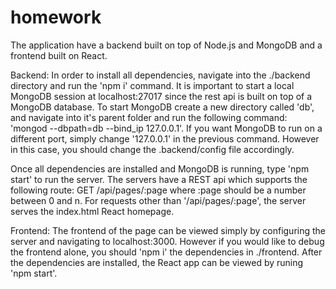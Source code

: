 # homework

The application have a backend built on top of Node.js and MongoDB and a frontend built on React. 

Backend:
In order to install all dependencies, navigate into the ./backend directory and run the 'npm i' command. It is important to start a local
MongoDB session at localhost:27017 since the rest api is built on top of a MongoDB database. To start MongoDB create a new directory called
'db', and navigate into it's parent folder and run the following command: 'mongod --dbpath=db --bind_ip 127.0.0.1'. If you want MongoDB to 
run on a different port, simply change '127.0.0.1' in the previous command. However in this case, you should change the .backend/config file
accordingly.

Once all dependencies are installed and MongoDB is running, type 'npm start' to run the server. The servers have a REST api which supports
the following route: GET /api/pages/:page where :page should be a number between 0 and n. For requests other than '/api/pages/:page', 
the server serves the index.html React homepage.

Frontend:
The frontend of the page can be viewed simply by configuring the server and navigating to localhost:3000. However if you would
like to debug the frontend alone, you should 'npm i' the dependencies in ./frontend. After the dependencies are installed, the React app
can be viewed by runing 'npm start'.

